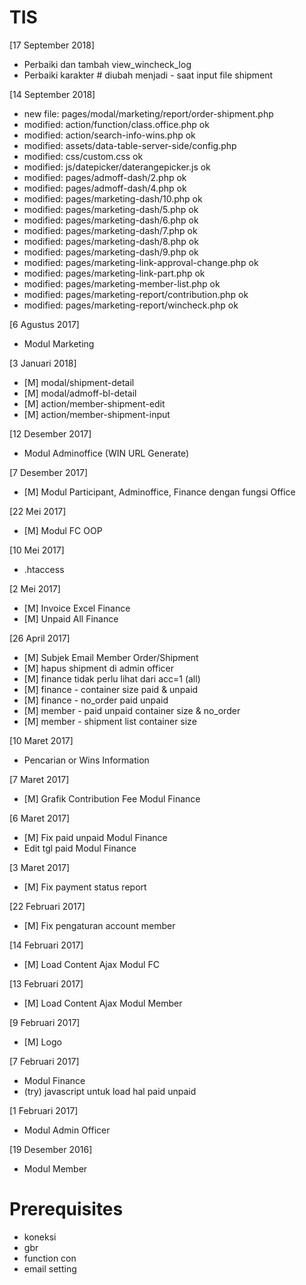 # TIS
[17 September 2018]
+ Perbaiki dan tambah view_wincheck_log
+ Perbaiki karakter # diubah menjadi - saat input file shipment

[14 September 2018]
+ new file:   pages/modal/marketing/report/order-shipment.php
+ modified:   action/function/class.office.php ok
+ modified:   action/search-info-wins.php ok
+ modified:   assets/data-table-server-side/config.php
+ modified:   css/custom.css ok
+ modified:   js/datepicker/daterangepicker.js ok
+ modified:   pages/admoff-dash/2.php ok
+ modified:   pages/admoff-dash/4.php ok
+ modified:   pages/marketing-dash/10.php ok
+ modified:   pages/marketing-dash/5.php ok
+ modified:   pages/marketing-dash/6.php ok
+ modified:   pages/marketing-dash/7.php ok
+ modified:   pages/marketing-dash/8.php ok
+ modified:   pages/marketing-dash/9.php ok
+ modified:   pages/marketing-link-approval-change.php ok
+ modified:   pages/marketing-link-part.php ok
+ modified:   pages/marketing-member-list.php ok
+ modified:   pages/marketing-report/contribution.php ok
+ modified:   pages/marketing-report/wincheck.php ok

[6 Agustus 2017]
+ Modul Marketing

[3 Januari 2018]
 + [M] modal/shipment-detail
 + [M] modal/admoff-bl-detail
 + [M] action/member-shipment-edit
 + [M] action/member-shipment-input

[12 Desember 2017]
 + Modul Adminoffice (WIN URL Generate)

[7 Desember 2017]
 + [M] Modul Participant, Adminoffice, Finance dengan fungsi Office

[22 Mei 2017]
 + [M] Modul FC OOP

[10 Mei 2017]
+ .htaccess

[2 Mei 2017]
 + [M] Invoice Excel Finance
 + [M] Unpaid All Finance

[26 April 2017]
 + [M] Subjek Email Member Order/Shipment
 + [M] hapus shipment di admin officer
 + [M] finance tidak perlu lihat dari acc=1 (all)
 + [M] finance - container size paid & unpaid
 + [M] finance - no_order paid unpaid
 + [M] member - paid unpaid container size & no_order
 + [M] member - shipment list container size

[10 Maret 2017]
+ Pencarian or Wins Information

[7 Maret 2017]
 + [M] Grafik Contribution Fee Modul Finance

[6 Maret 2017]
 + [M] Fix paid unpaid Modul Finance
+ Edit tgl paid Modul Finance

[3 Maret 2017]
 + [M] Fix payment status report

[22 Februari 2017]
 + [M] Fix pengaturan account member

[14 Februari 2017]
 + [M] Load Content Ajax Modul FC

[13 Februari 2017]
 + [M] Load Content Ajax Modul Member

[9 Februari 2017]
 + [M] Logo

[7 Februari 2017]
+ Modul Finance
+ (try) javascript untuk load hal paid unpaid

[1 Februari 2017]
+ Modul Admin Officer

[19 Desember 2016]
+ Modul Member


# Prerequisites
- koneksi
- gbr
- function con
- email setting
